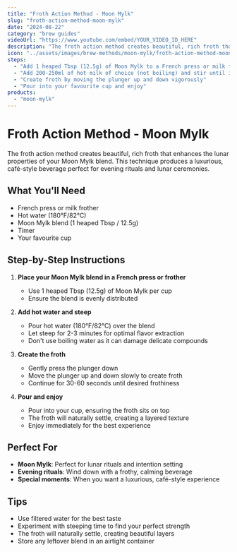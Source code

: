 ```yaml
---
title: "Froth Action Method - Moon Mylk"
slug: "froth-action-method-moon-mylk"
date: "2024-08-22"
category: "brew guides"
videoUrl: "https://www.youtube.com/embed/YOUR_VIDEO_ID_HERE"
description: "The froth action method creates beautiful, rich froth that enhances the lunar properties of your Moon Mylk blend. This technique produces a luxurious, café-style beverage perfect for evening rituals and lunar ceremonies."
icon: "../assets/images/brew-methods/moon-mylk/froth-action-method-moon-mylk.png"
steps:
  - "Add 1 heaped Tbsp (12.5g) of Moon Mylk to a French press or milk frothing plunger"
  - "Add 200-250ml of hot milk of choice (not boiling) and stir until incorporated. At this stage the cacao butter will float on top"
  - "Create froth by moving the plunger up and down vigorously"
  - "Pour into your favourite cup and enjoy"
products:
  - "moon-mylk"
---
```


# Froth Action Method - Moon Mylk

The froth action method creates beautiful, rich froth that enhances the lunar properties of your Moon Mylk blend. This technique produces a luxurious, café-style beverage perfect for evening rituals and lunar ceremonies.

## What You'll Need

- French press or milk frother
- Hot water (180°F/82°C)
- Moon Mylk blend (1 heaped Tbsp / 12.5g)
- Timer
- Your favourite cup

## Step-by-Step Instructions

1. **Place your Moon Mylk blend in a French press or frother**
   - Use 1 heaped Tbsp (12.5g) of Moon Mylk per cup
   - Ensure the blend is evenly distributed

2. **Add hot water and steep**
   - Pour hot water (180°F/82°C) over the blend
   - Let steep for 2-3 minutes for optimal flavor extraction
   - Don't use boiling water as it can damage delicate compounds

3. **Create the froth**
   - Gently press the plunger down
   - Move the plunger up and down slowly to create froth
   - Continue for 30-60 seconds until desired frothiness

4. **Pour and enjoy**
   - Pour into your cup, ensuring the froth sits on top
   - The froth will naturally settle, creating a layered texture
   - Enjoy immediately for the best experience

## Perfect For

- **Moon Mylk**: Perfect for lunar rituals and intention setting
- **Evening rituals**: Wind down with a frothy, calming beverage
- **Special moments**: When you want a luxurious, café-style experience

## Tips

- Use filtered water for the best taste
- Experiment with steeping time to find your perfect strength
- The froth will naturally settle, creating beautiful layers
- Store any leftover blend in an airtight container
